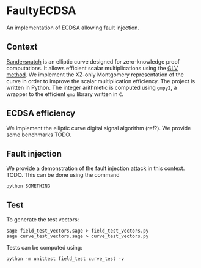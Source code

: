 # FaultyECDSA
An implementation of ECDSA allowing fault injection.

## Context
[Bandersnatch](https://eprint.iacr.org/2021/1152.pdf) is an elliptic curve designed for zero-knowledge proof computations.
It allows efficient scalar multiplications using the [GLV method](https://www.iacr.org/archive/crypto2001/21390189.pdf).
We implement the XZ-only Montgomery representation of the curve in order to improve the scalar multiplication efficiency.
The project is written in Python.
The integer arithmetic is computed using `gmpy2`, a wrapper to the efficient `gmp` library written in `C`.

## ECDSA efficiency
We implement the elliptic curve digital signal algorithm (ref?). We provide some benchmarks TODO.

## Fault injection
We provide a demonstration of the fault injection attack in this context. TODO.
This can be done using the command
```
python SOMETHING
```

## Test
To generate the test vectors:
```
sage field_test_vectors.sage > field_test_vectors.py
sage curve_test_vectors.sage > curve_test_vectors.py
```

Tests can be computed using:
```
python -m unittest field_test curve_test -v
```
